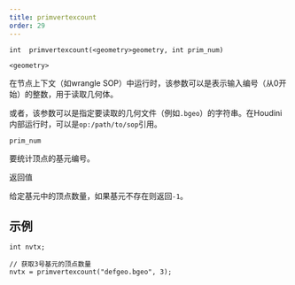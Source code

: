 ```yaml
---
title: primvertexcount
order: 29
---
```

`int  primvertexcount(<geometry>geometry, int prim_num)`

`<geometry>`

在节点上下文（如wrangle SOP）中运行时，该参数可以是表示输入编号（从0开始）的整数，用于读取几何体。

或者，该参数可以是指定要读取的几何文件（例如`.bgeo`）的字符串。在Houdini内部运行时，可以是`op:/path/to/sop`引用。

`prim_num`

要统计顶点的基元编号。

返回值

给定基元中的顶点数量，如果基元不存在则返回`-1`。

## 示例

```vex
int nvtx;

// 获取3号基元的顶点数量
nvtx = primvertexcount("defgeo.bgeo", 3);

```
